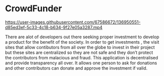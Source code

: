 # CrowdFunder

https://user-images.githubusercontent.com/67586672/136950551-d85ed3ef-5c33-4c18-b634-9f27e05a3287.mp4


There are alot of developers out there seeking proper investment to develop a product for the benefit of the society.  In order to get investments , the visit sites that allow contibutors from all over the globe to invest in their project but these sites are centralized so they are not safe and they don’t protect the contributors from malacious and fraud. This application is decentralised and provide transparency all over. It allows one person to ask for donations and other contributors can donate and approve the investment if valid.
